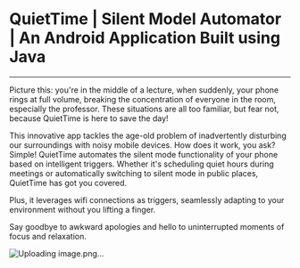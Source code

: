 # QuietTime | Silent Model Automator | An Android Application Built using Java
---
Picture this: you're in the middle of a lecture, when suddenly, your phone rings at full volume, breaking the concentration of everyone in the room, especially the professor. These situations are all too familiar, but fear not, because QuietTime is here to save the day!

This innovative app tackles the age-old problem of inadvertently disturbing our surroundings with noisy mobile devices. How does it work, you ask? Simple! QuietTime automates the silent mode functionality of your phone based on intelligent triggers. Whether it's scheduling quiet hours during meetings or automatically switching to silent mode in public places, QuietTime has got you covered.

Plus, it leverages wifi connections as triggers, seamlessly adapting to your environment without you lifting a finger.

Say goodbye to awkward apologies and hello to uninterrupted moments of focus and relaxation.

![Uploading image.png…]()
